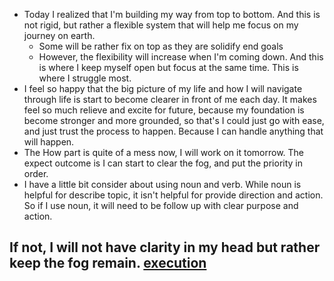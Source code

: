 - Today I realized that I'm building my way from top to bottom. And this is not rigid, but rather a flexible system that will help me focus on my journey on earth.
    - Some will be rather fix on top as they are solidify end goals
    - However, the flexibility will increase when I'm coming down. And this is where I keep myself open but focus at the same time. This is where I struggle most.
- I feel so happy that the big picture of my life and how I will navigate through life is start to become clearer in front of me each day. It makes feel so much relieve and excite for future, because my foundation is become stronger and more grounded, so that's I could just go with ease, and just trust the process to happen. Because I can handle anything that will happen. 
-  The How part is quite of a mess now, I will work on it tomorrow. The expect outcome is I can start to clear the fog, and put the priority in order.
- I have a little bit consider about using noun and verb. While noun is helpful for describe topic, it isn't helpful for provide direction and action. So if I use noun, it will need to be follow up with clear purpose and action.

If not, I will not have clarity in my head but rather keep the fog remain. [execution](<execution.md>)
- 
